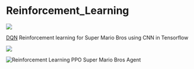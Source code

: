 # Reinforcement_Learning
![](https://github.com/LuchaoQi/Reinforcement_Learning/blob/master/demo.gif?raw=True)



[DQN](https://github.com/sebastianheinz/super-mario-reinforcement-learning)
Reinforcement learning for Super Mario Bros using CNN in Tensorflow



![](https://github.com/LuchaoQi/Reinforcement_Learning/blob/master/super-mario-reinforcement-learning/videos/1587340218.7419407/openaigym.video.0.22196.video000000.gif?raw=True)


![Reinforcement Learning PPO Super Mario Bros Agent](https://github.com/nemanja-m/super-mario-agent)
